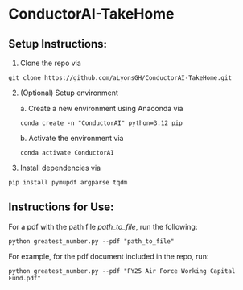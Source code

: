 # ConductorAI-TakeHome

## Setup Instructions:

1. Clone the repo via
```
git clone https://github.com/aLyonsGH/ConductorAI-TakeHome.git
```
2. (Optional) Setup environment

    a. Create a new environment using Anaconda via 
    ```
    conda create -n "ConductorAI" python=3.12 pip
    ```
    b. Activate the environment via
    ```
    conda activate ConductorAI
    ```
3. Install dependencies via 
```
pip install pymupdf argparse tqdm
```

## Instructions for Use:

For a pdf with the path file *path_to_file*, run the following:
```
python greatest_number.py --pdf "path_to_file"
```

For example, for the pdf document included in the repo, run:
```
python greatest_number.py --pdf "FY25 Air Force Working Capital Fund.pdf"
```
